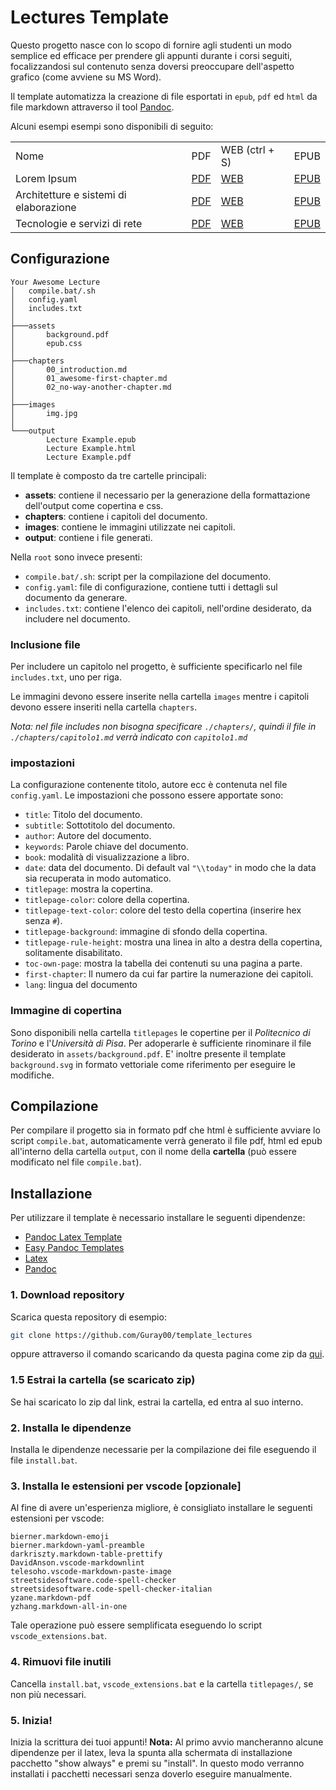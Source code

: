 # Lectures Template

Questo progetto nasce con lo scopo di fornire agli studenti un modo semplice ed efficace per prendere gli appunti durante i corsi seguiti, focalizzandosi sul contenuto senza doversi preoccupare dell'aspetto grafico (come avviene su MS Word).

Il template automatizza la creazione di file esportati in `epub`, `pdf` ed `html` da file markdown attraverso il tool [Pandoc](https://pandoc.org/).

Alcuni esempi esempi sono disponibili di seguito:

<table>
<tr>
    <td> Nome
    <td> PDF
    <td> WEB (ctrl + S)
    <td> EPUB
<tr>
    <td> Lorem Ipsum
    <td> 
        <a href="https://github.com/Guray00/template_lectures/raw/main/Lecture%20Example/output/Lecture%20Example.pdf">PDF</a>
    <td> <a href="https://github.com/Guray00/template_lectures/raw/main/Lecture%20Example/output/Lecture%20Example.html">WEB</a>
    <td> <a href="https://github.com/Guray00/template_lectures/raw/main/Lecture%20Example/output/Lecture%20Example.epub">EPUB</a>
<tr>
    <td> Architetture e sistemi di elaborazione
    <td> 
        <a href="https://lectures.mlampis.dev/Architetture%20e%20sistemi%20di%20elaborazione/output/Architetture%20e%20sistemi%20di%20elaborazione.pdf">PDF</a>
    <td> <a href="https://lectures.mlampis.dev/Architetture%20e%20sistemi%20di%20elaborazione/output/Architetture%20e%20sistemi%20di%20elaborazione.html">WEB</a>
    <td> <a href="https://lectures.mlampis.dev/Architetture%20e%20sistemi%20di%20elaborazione/output/Architetture%20e%20sistemi%20di%20elaborazione.epub">EPUB</a>
<tr>
    <td> Tecnologie e servizi di rete
    <td> 
        <a href="https://lectures.mlampis.dev/Tecnologie%20e%20Servizi%20di%20Rete/output/Tecnologie%20e%20Servizi%20di%20Rete.pdf">PDF</a>
    <td> <a href="https://lectures.mlampis.dev/Tecnologie%20e%20Servizi%20di%20Rete/output/Tecnologie%20e%20Servizi%20di%20Rete.html">WEB</a>
    <td> <a href="https://lectures.mlampis.dev//Tecnologie%20e%20Servizi%20di%20Rete/output/Tecnologie%20e%20Servizi%20di%20Rete.epub">EPUB</a>
</table>

## Configurazione

```text
Your Awesome Lecture
│   compile.bat/.sh
│   config.yaml
│   includes.txt
│
├───assets
│       background.pdf
│       epub.css
│
├───chapters
│       00_introduction.md
│       01_awesome-first-chapter.md
│       02_no-way-another-chapter.md
│
├───images
│       img.jpg
│
└───output
        Lecture Example.epub
        Lecture Example.html
        Lecture Example.pdf
```

Il template è composto da tre cartelle principali:

- **assets**: contiene il necessario per la generazione della formattazione dell'output come copertina e css.
- **chapters**: contiene i capitoli del documento.
- **images**: contiene le immagini utilizzate nei capitoli.
- **output**: contiene i file generati.

Nella `root` sono invece presenti:

- `compile.bat/.sh`: script per la compilazione del documento.
- `config.yaml`: file di configurazione, contiene tutti i dettagli sul documento da generare.
- `includes.txt`: contiene l'elenco dei capitoli, nell'ordine desiderato, da includere nel documento.

### Inclusione file

Per includere un capitolo nel progetto, è sufficiente specificarlo nel file `includes.txt`, uno per riga.

Le immagini devono essere inserite nella cartella `images` mentre i capitoli devono essere inseriti nella cartella `chapters`.

_Nota: nel file includes non bisogna specificare `./chapters/`, quindi il file in `./chapters/capitolo1.md` verrà indicato con `capitolo1.md`_

### impostazioni

La configurazione contenente titolo, autore ecc è contenuta nel file `config.yaml`.
Le impostazioni che possono essere apportate sono:

- `title`: Titolo del documento.
- `subtitle`: Sottotitolo del documento.
- `author`: Autore del documento.
- `keywords`: Parole chiave del documento.
- `book`: modalità di visualizzazione a libro.
- `date`: data del documento. Di default val `"\\today"` in modo che la data sia recuperata in modo automatico.
- `titlepage`: mostra la copertina.
- `titlepage-color`: colore della copertina.
- `titlepage-text-color`: colore del testo della copertina (inserire hex senza `#`).
- `titlepage-background`: immagine di sfondo della copertina.
- `titlepage-rule-height`: mostra una linea in alto a destra della copertina, solitamente disabilitato.
- `toc-own-page`: mostra la tabella dei contenuti su una pagina a parte.
- `first-chapter`: Il numero da cui far partire la numerazione dei capitoli.
- `lang`: lingua del documento

### Immagine di copertina

Sono disponibili nella cartella `titlepages` le copertine per il _Politecnico di Torino_ e l'_Università di Pisa_. Per adoperarle è sufficiente rinominare il file desiderato in `assets/background.pdf`. E' inoltre presente il template `background.svg` in formato vettoriale come riferimento per eseguire le modifiche.  

## Compilazione

Per compilare il progetto sia in formato pdf che html è sufficiente avviare lo script `compile.bat`, automaticamente verrà generato il file pdf, html ed epub all'interno della cartella `output`, con il nome della **cartella** (può essere modificato nel file `compile.bat`).

## Installazione

Per utilizzare il template è necessario installare le seguenti dipendenze:

- [Pandoc Latex Template](https://github.com/Wandmalfarbe/pandoc-latex-template)
- [Easy Pandoc Templates](https://github.com/ryangrose/easy-pandoc-templates)
- [Latex](https://miktex.org/download)
- [Pandoc](https://pandoc.org/installing.html)

### 1. Download repository

Scarica questa repository di esempio:

```bash
git clone https://github.com/Guray00/template_lectures
```

oppure attraverso il comando scaricando da questa pagina come zip da [qui](https://github.com/Guray00/template_lectures/archive/refs/heads/master.zip).

### 1.5 Estrai la cartella (se scaricato zip)

Se hai scaricato lo zip dal link, estrai la cartella, ed entra al suo interno.

### 2. Installa le dipendenze

Installa le dipendenze necessarie per la compilazione dei file eseguendo il file `install.bat`.

### 3. Installa le estensioni per vscode [opzionale]

Al fine di avere un'esperienza migliore, è consigliato installare le seguenti estensioni per vscode:

```text
bierner.markdown-emoji
bierner.markdown-yaml-preamble
darkriszty.markdown-table-prettify
DavidAnson.vscode-markdownlint
telesoho.vscode-markdown-paste-image
streetsidesoftware.code-spell-checker
streetsidesoftware.code-spell-checker-italian
yzane.markdown-pdf
yzhang.markdown-all-in-one
```

Tale operazione può essere semplificata eseguendo lo script `vscode_extensions.bat`.

### 4. Rimuovi file inutili

Cancella `install.bat`, `vscode_extensions.bat` e la cartella `titlepages/`, se non più necessari.

### 5. Inizia!

Inizia la scrittura dei tuoi appunti! **Nota:** Al primo avvio mancheranno alcune dipendenze per il latex, leva la spunta alla schermata di installazione pacchetto "show always" e premi su "install". In questo modo verranno installati i pacchetti necessari senza doverlo eseguire manualmente.
